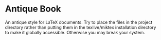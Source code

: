 # Antique Book

An antique style for LaTeX documents. Try to place the files in the project directory rather than putting them in the texlive/miktex installation directory to make it globally accessible. Otherwise you may break your system.
